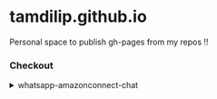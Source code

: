 # tamdilip.github.io
Personal space to publish gh-pages from my repos !! 

### Checkout 
<details><summary>whatsapp-amazonconnect-chat</summary>
<p>
Node JS server for transferring real-time messages between WhatsApp and Amazon Connect Chat using Twilio's WhatsApp Business API Sandbox via Server-Side Websocket Clients.

This proof-of-concept is an integration between WhatsApp and Amazon Connect Chat in realtime to leverage customer support by live agents without any BOT Madness 🤪 .

- [Setup and Installation](https://tamdilip.github.io/whatsapp-amazonconnect-chat/)
</p>
</details>
